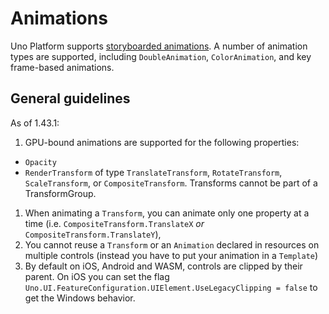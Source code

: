 # Animations

Uno Platform supports [storyboarded animations](https://docs.microsoft.com/en-us/windows/uwp/design/motion/storyboarded-animations). A number of animation types are supported, including `DoubleAnimation`, `ColorAnimation`, and key frame-based animations.

## General guidelines

As of 1.43.1:

1. GPU-bound animations are supported for the following properties:
 * `Opacity`
 * `RenderTransform` of type `TranslateTransform`, `RotateTransform`, `ScaleTransform`, or `CompositeTransform`. Transforms cannot be part of a TransformGroup.
1. When animating a `Transform`, you can animate only one property at a time (i.e. `CompositeTransform.TranslateX` *or* `CompositeTransform.TranslateY`),
1. You cannot reuse a `Transform` or an `Animation` declared in resources on multiple controls (instead you have to put your animation in a `Template`)
1. By default on iOS, Android and WASM, controls are clipped by their parent. On iOS you can set the flag `Uno.UI.FeatureConfiguration.UIElement.UseLegacyClipping = false` to get the Windows behavior.
